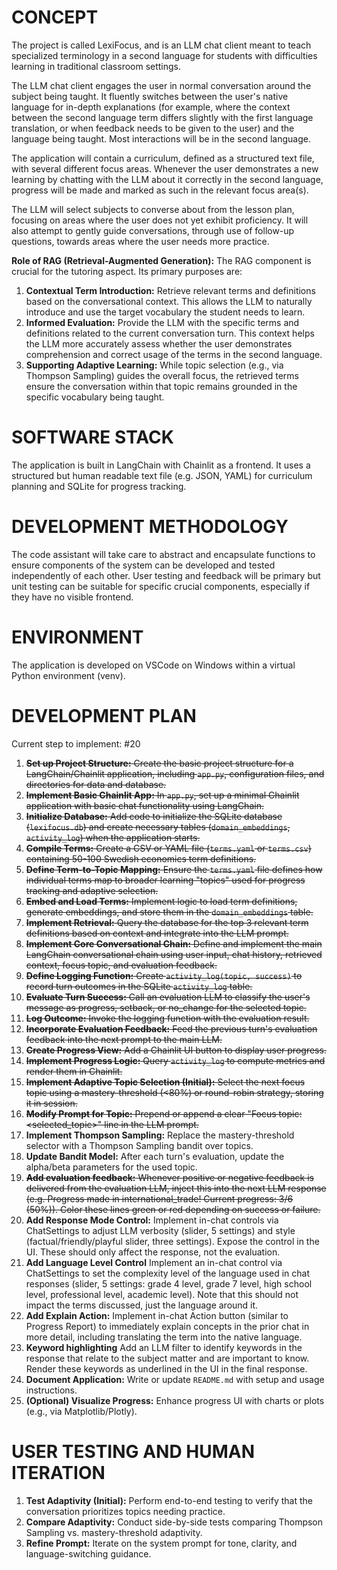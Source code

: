 # CONCEPT

The project is called LexiFocus, and is an LLM chat client meant to teach specialized terminology in a second language for students with difficulties learning in traditional classroom settings.

The LLM chat client engages the user in normal conversation around the subject being taught. It fluently switches between the user's native language for in-depth explanations (for example, where the context between the second language term differs slightly with the first language translation, or when feedback needs to be given to the user) and the language being taught. Most interactions will be in the second language.

The application will contain a curriculum, defined as a structured text file, with several different focus areas. Whenever the user demonstrates a new learning by chatting with the LLM about it correctly in the second language, progress will be made and marked as such in the relevant focus area(s).

The LLM will select subjects to converse about from the lesson plan, focusing on areas where the user does not yet exhibit proficiency. It will also attempt to gently guide conversations, through use of follow-up questions, towards areas where the user needs more practice.

**Role of RAG (Retrieval-Augmented Generation):**
The RAG component is crucial for the tutoring aspect. Its primary purposes are:
1.  **Contextual Term Introduction:** Retrieve relevant terms and definitions based on the conversational context. This allows the LLM to naturally introduce and use the target vocabulary the student needs to learn.
2.  **Informed Evaluation:** Provide the LLM with the specific terms and definitions related to the current conversation turn. This context helps the LLM more accurately assess whether the user demonstrates comprehension and correct usage of the terms in the second language.
3.  **Supporting Adaptive Learning:** While topic selection (e.g., via Thompson Sampling) guides the overall focus, the retrieved terms ensure the conversation within that topic remains grounded in the specific vocabulary being taught.

# SOFTWARE STACK

The application is built in LangChain with Chainlit as a frontend.
It uses a structured but human readable text file (e.g. JSON, YAML) for curriculum planning and SQLite for progress tracking.

# DEVELOPMENT METHODOLOGY

The code assistant will take care to abstract and encapsulate functions to ensure components of the system can be developed and tested independently of each other. User testing and feedback will be primary but unit testing can be suitable for specific crucial components, especially if they have no visible frontend.

# ENVIRONMENT

The application is developed on VSCode on Windows within a virtual Python environment (venv).

# DEVELOPMENT PLAN

Current step to implement: #20

1. ~~**Set up Project Structure:** Create the basic project structure for a LangChain/Chainlit application, including `app.py`, configuration files, and directories for data and database.~~
2. ~~**Implement Basic Chainlit App:** In `app.py`, set up a minimal Chainlit application with basic chat functionality using LangChain.~~
3. ~~**Initialize Database:** Add code to initialize the SQLite database (`lexifocus.db`) and create necessary tables (`domain_embeddings`, `activity_log`) when the application starts.~~
4. ~~**Compile Terms:** Create a CSV or YAML file (`terms.yaml` or `terms.csv`) containing 50-100 Swedish economics term definitions.~~
5. ~~**Define Term-to-Topic Mapping:** Ensure the `terms.yaml` file defines how individual terms map to broader learning "topics" used for progress tracking and adaptive selection.~~
6. ~~**Embed and Load Terms:** Implement logic to load term definitions, generate embeddings, and store them in the `domain_embeddings` table.~~
7. ~~**Implement Retrieval:** Query the database for the top 3 relevant term definitions based on context and integrate into the LLM prompt.~~
8. ~~**Implement Core Conversational Chain:** Define and implement the main LangChain conversational chain using user input, chat history, retrieved context, focus topic, and evaluation feedback.~~
9. ~~**Define Logging Function:** Create `activity_log(topic, success)` to record turn outcomes in the SQLite `activity_log` table.~~
10. ~~**Evaluate Turn Success:** Call an evaluation LLM to classify the user's message as progress, setback, or no_change for the selected topic.~~
11. ~~**Log Outcome:** Invoke the logging function with the evaluation result.~~
12. ~~**Incorporate Evaluation Feedback:** Feed the previous turn's evaluation feedback into the next prompt to the main LLM.~~
13. ~~**Create Progress View:** Add a Chainlit UI button to display user progress.~~
14. ~~**Implement Progress Logic:** Query `activity_log` to compute metrics and render them in Chainlit.~~
15. ~~**Implement Adaptive Topic Selection (Initial):** Select the next focus topic using a mastery-threshold (<80%) or round-robin strategy, storing it in session.~~
16. ~~**Modify Prompt for Topic:** Prepend or append a clear "Focus topic: <selected_topic>" line in the LLM prompt.~~
17. **Implement Thompson Sampling:** Replace the mastery-threshold selector with a Thompson Sampling bandit over topics.  
18. **Update Bandit Model:** After each turn's evaluation, update the alpha/beta parameters for the used topic.
19. ~~**Add evaluation feedback:** Whenever positive or negative feedback is delivered from the evaluation LLM, inject this into the next LLM response (e.g. Progress made in international_trade! Current progress: 3/6 (50%)). Color these lines green or red depending on success or failure.~~
20. **Add Response Mode Control:** Implement in-chat controls via ChatSettings to adjust LLM verbosity (slider, 5 settings) and style (factual/friendly/playful slider, three settings). Expose the control in the UI. These should only affect the response, not the evaluation.
21. **Add Language Level Control** Implement an in-chat control via ChatSettings to set the complexity level of the language used in chat responses (slider, 5 settings: grade 4 level, grade 7 level, high school level, professional level, academic level). Note that this should not impact the terms discussed, just the language around it.
22. **Add Explain Action:** Implement in-chat Action button (similar to Progress Report) to immediately explain concepts in the prior chat in more detail, including translating the term into the native language.
23. **Keyword highlighting** Add an LLM filter to identify keywords in the response that relate to the subject matter and are important to know. Render these keywords as underlined in the UI in the final response. 
24. **Document Application:** Write or update `README.md` with setup and usage instructions.  
25. **(Optional) Visualize Progress:** Enhance progress UI with charts or plots (e.g., via Matplotlib/Plotly).  

# USER TESTING AND HUMAN ITERATION

1. **Test Adaptivity (Initial):** Perform end-to-end testing to verify that the conversation prioritizes topics needing practice.  
2. **Compare Adaptivity:** Conduct side-by-side tests comparing Thompson Sampling vs. mastery-threshold adaptivity.  
3. **Refine Prompt:** Iterate on the system prompt for tone, clarity, and language-switching guidance.  